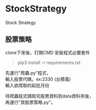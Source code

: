# StockStrategy
Stock Strategy

## 股票策略
clone下來後，打開CMD
安裝程式必要套件
> pip3 install -r requirements.txt
  
  
先運行"爬蟲.py"程式，  
輸入股票代碼，ex:2330 (台積電)  
輸入欲爬取的起訖月份  
  
待爬蟲程式擷取完股票資料到data資料夾後，  
再運行"買股票策略.py"。  
